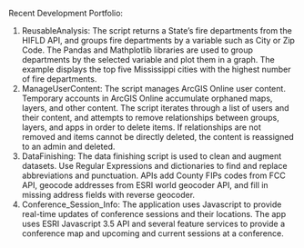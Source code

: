 Recent Development Portfolio:
1.  ReusableAnalysis: The script returns a State’s fire departments from the HIFLD API, and groups fire departments by a variable such as City or Zip Code.   The Pandas and Mathplotlib libraries are used to group departments by the selected variable and plot them in a graph.  The example displays the top five Mississippi cities with the highest number of fire departments.    
2.  ManageUserContent:  The script manages ArcGIS Online user content.  Temporary accounts in ArcGIS Online accumulate orphaned maps, layers, and other content.  The script iterates through a list of users and their content, and attempts to remove relationships between groups, layers, and apps in order to delete items.  If relationships are not removed and items cannot be directly deleted, the content is reassigned to an admin and deleted.  
3.   DataFinishing: The data finishing script is used to clean and augment datasets.  Use Regular Expressions and dictionaries to find and replace abbreviations and punctuation.  APIs add County FIPs codes from FCC API, geocode addresses from ESRI world geocoder API, and fill in missing address fields with reverse geocoder.   
4.  Conference_Session_Info:  The application uses Javascript to provide real-time updates of conference sessions and their locations.  The app uses ESRI Javascript 3.5 API and several feature services to provide a conference map and upcoming and current sessions at a conference. 
